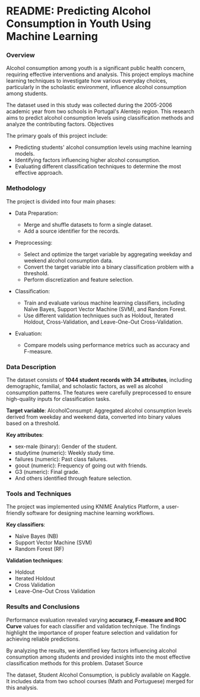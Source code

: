 # README: Predicting Alcohol Consumption in Youth Using Machine Learning
### Overview

Alcohol consumption among youth is a significant public health concern, requiring effective interventions and analysis. This project employs machine learning techniques to investigate how various everyday choices, particularly in the scholastic environment, influence alcohol consumption among students.

The dataset used in this study was collected during the 2005-2006 academic year from two schools in Portugal's Alentejo region. This research aims to predict alcohol consumption levels using classification methods and analyze the contributing factors.
Objectives

The primary goals of this project include:
* Predicting students' alcohol consumption levels using machine learning models.
* Identifying factors influencing higher alcohol consumption.
* Evaluating different classification techniques to determine the most effective approach.

### Methodology

The project is divided into four main phases:
* Data Preparation:
  * Merge and shuffle datasets to form a single dataset.
  * Add a source identifier for the records.

* Preprocessing:
  * Select and optimize the target variable by aggregating weekday and weekend alcohol consumption data.
  * Convert the target variable into a binary classification problem with a threshold.
  * Perform discretization and feature selection.

* Classification:
  * Train and evaluate various machine learning classifiers, including Naïve Bayes, Support Vector Machine (SVM), and Random Forest.
  * Use different validation techniques such as Holdout, Iterated Holdout, Cross-Validation, and Leave-One-Out Cross-Validation.

* Evaluation:
  * Compare models using performance metrics such as accuracy and F-measure.

### Data Description

The dataset consists of **1044 student records with 34 attributes**, including demographic, familial, and scholastic factors, as well as alcohol consumption patterns. The features were carefully preprocessed to ensure high-quality inputs for classification tasks.

**Target variable**:
 AlcoholConsumpt: Aggregated alcohol consumption levels derived from weekday and weekend data, converted into binary values based on a threshold.

**Key attributes**:

  * sex-male (binary): Gender of the student.
  * studytime (numeric): Weekly study time.
  * failures (numeric): Past class failures.
  * goout (numeric): Frequency of going out with friends.
  * G3 (numeric): Final grade.
  * And others identified through feature selection.

### Tools and Techniques

The project was implemented using KNIME Analytics Platform, a user-friendly software for designing machine learning workflows.

**Key classifiers**:

  * Naïve Bayes (NB)
  * Support Vector Machine (SVM)
  * Random Forest (RF)

**Validation techniques**:

  * Holdout
  * Iterated Holdout
  * Cross Validation
  * Leave-One-Out Cross Validation

### Results and Conclusions

Performance evaluation revealed varying **accuracy, F-measure and ROC Curve** values for each classifier and validation technique. The findings highlight the importance of proper feature selection and validation for achieving reliable predictions.

By analyzing the results, we identified key factors influencing alcohol consumption among students and provided insights into the most effective classification methods for this problem.
Dataset Source

The dataset, Student Alcohol Consumption, is publicly available on Kaggle. It includes data from two school courses (Math and Portuguese) merged for this analysis.
